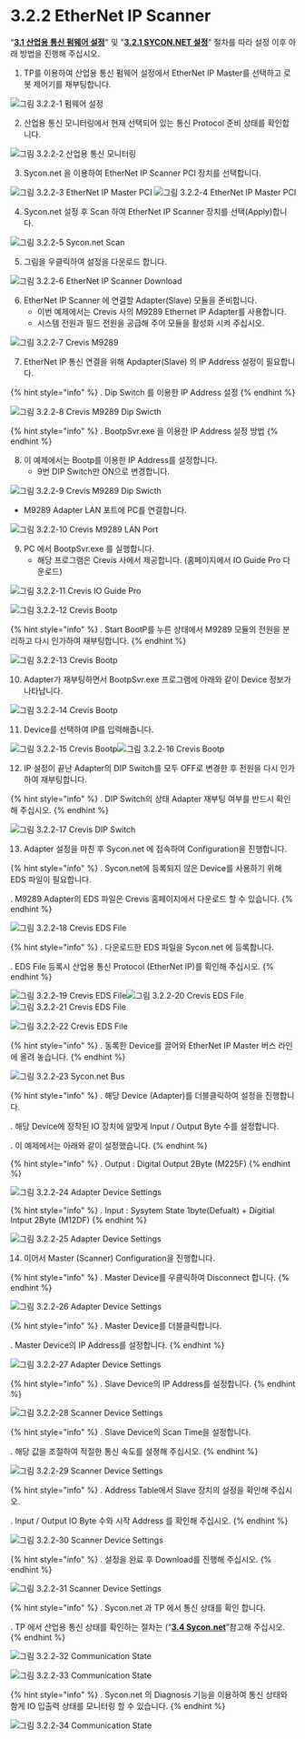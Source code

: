 ﻿# 3.2.2 EtherNet IP Scanner

“[**3.1 산업용 통신 펌웨어 설정**](../../3-settings-industrial-communication/3-1-firmware.md)" 및 "[**3.2.1 SYCON.NET 설정**](../../3-settings-industrial-communication/3-2-settings-master-protocol/3-2-1-Settings-SYCON.md)" 절차를 따라 설정 이후 아래 방법을 진행해 주십시오.


1. TP를 이용하여 산업용 통신 펌웨어 설정에서 EtherNet IP Master를 선택하고 로봇 제어기를 재부팅합니다.

![그림 3.2.2-1 펌웨어 설정](<../../_assets/image_3.2.2-1.png>) 

2. 산업용 통신 모니터링에서 현재 선택되어 있는 통신 Protocol 준비 상태를 확인합니다.

![그림 3.2.2-2 산업용 통신 모니터링](<../../_assets/image_3.2.2-2.png>) 

3. Sycon.net 을 이용하여 EtherNet IP Scanner PCI 장치를 선택합니다.

![그림 3.2.2-3 EtherNet IP Master PCI](<../../_assets/image_3.2.2-3.png>)
![그림 3.2.2-4 EtherNet IP Master PCI](<../../_assets/image_3.2.2-4.png>) 

4. Sycon.net 설정 후 Scan 하여 EtherNet IP Scanner 장치를 선택(Apply)합니다.

![그림 3.2.2-5 Sycon.net Scan](<../../_assets/image_3.2.2-5.png>) 

5. 그림을 우클릭하여 설정을 다운로드 합니다.

![그림 3.2.2-6 EtherNet IP Scanner Download](<../../_assets/image_3.2.2-6.png>) 

6. EtherNet IP Scanner 에 연결할 Adapter(Slave) 모듈을 준비합니다.
   * 이번 예제에서는 Crevis 사의 M9289 Ethernet IP Adapter를 사용합니다.
   * 시스템 전원과 필드 전원을 공급해 주어 모듈을 활성화 시켜 주십시오.

![그림 3.2.2-7 Crevis M9289](<../../_assets/image_3.2.2-7.png>) 

7. EtherNet IP 통신 연결을 위해 Apdapter(Slave) 의 IP Address 설정이 필요합니다.

{% hint style="info" %}
\.      Dip Switch 를 이용한 IP Address 설정
{% endhint %}

![그림 3.2.2-8 Crevis M9289 Dip Swicth](<../../_assets/image_3.2.2-8.png>) 

{% hint style="info" %}
\.      BootpSvr.exe 을 이용한 IP Address 설정 방법
{% endhint %}

8. 이 예제에서는 Bootp를 이용한 IP Address를 설정합니다.
   * 9번 DIP Switch만 ON으로 변경합니다.

![그림 3.2.2-9 Crevis M9289 Dip Swicth](<../../_assets/image_3.2.2-9.png>)

   * M9289 Adapter LAN 포트에 PC를 연결합니다.

![그림 3.2.2-10 Crevis M9289 LAN Port](<../../_assets/image_3.2.2-10.png>)

9. PC 에서 BootpSvr.exe 를 실행합니다.
   * 해당 프로그램은 Crevis 사에서 제공합니다. (홈페이지에서 IO Guide Pro 다운로드)

![그림 3.2.2-11 Crevis IO Guide Pro](<../../_assets/image_3.2.2-11.png>)

![그림 3.2.2-12 Crevis Bootp](<../../_assets/image_3.2.2-12.png>)

{% hint style="info" %}
\.      Start BootP를 누른 상태에서 M9289 모듈의 전원을 분리하고 다시 인가하여 재부팅합니다.
{% endhint %}

![그림 3.2.2-13 Crevis Bootp](<../../_assets/image_3.2.2-13.png>)

10. Adapter가 재부팅하면서 BootpSvr.exe 프로그램에 아래와 같이 Device 정보가 나타납니다.

![그림 3.2.2-14 Crevis Bootp](<../../_assets/image_3.2.2-14.png>)

11. Device를 선택하여 IP를 입력해줍니다.

![그림 3.2.2-15 Crevis Bootp](<../../_assets/image_3.2.2-15.png>)![그림 3.2.2-16 Crevis Bootp](<../../_assets/image_3.2.2-16.png>)

12. IP 설정이 끝난 Adapter의 DIP Switch를 모두 OFF로 변경한 후 전원을 다시 인가하여 재부팅합니다.

{% hint style="info" %}
\.      DIP Switch의 상태 Adapter 재부팅 여부를 반드시 확인해 주십시오.
{% endhint %}

![그림 3.2.2-17 Crevis DIP Switch](<../../_assets/image_3.2.2-17.png>)

13. Adapter 설정을 마친 후 Sycon.net 에 접속하여 Configuration을 진행합니다.

{% hint style="info" %}
\.      Sycon.net에 등록되지 않은 Device를 사용하기 위해 EDS 파일이 필요합니다.

\.      M9289 Adapter의 EDS 파일은 Crevis 홈페이지에서 다운로드 할 수 있습니다.
{% endhint %}

![그림 3.2.2-18 Crevis EDS File](<../../_assets/image_3.2.2-18.png>)

{% hint style="info" %}
\.      다운로드한 EDS 파일을 Sycon.net 에 등록합니다.

\.      EDS File 등록시 산업용 통신 Protocol (EtherNet IP)를 확인해 주십시오.
{% endhint %}

![그림 3.2.2-19 Crevis EDS File](<../../_assets/image_3.2.2-19.png>)![그림 3.2.2-20 Crevis EDS File](<../../_assets/image_3.2.2-20.png>)
![그림 3.2.2-21 Crevis EDS File](<../../_assets/image_3.2.2-21.png>)

![그림 3.2.2-22 Crevis EDS File](<../../_assets/image_3.2.2-22.png>)

{% hint style="info" %}
\.      동록한 Device를 끌어와 EtherNet IP Master 버스 라인에 올려 놓습니다.
{% endhint %}

![그림 3.2.2-23 Sycon.net Bus](<../../_assets/image_3.2.2-23.png>)

{% hint style="info" %}
\.      해당 Device (Adapter)를 더블클릭하여 설정을 진행합니다.

\.      해당 Device에 장착된 IO 장치에 알맞게 Input / Output Byte 수를 설정합니다.

\.      이 예제에서는 아래와 같이 설정했습니다.
{% endhint %}

{% hint style="info" %}
\.        Output : Digital Output 2Byte (M225F)
{% endhint %}

![그림 3.2.2-24 Adapter Device Settings](<../../_assets/image_3.2.2-24.png>)

{% hint style="info" %}
\.        Input : Sysytem State 1byte(Defualt) + Digitial Intput 2Byte (M12DF)
{% endhint %}

![그림 3.2.2-25 Adapter Device Settings](<../../_assets/image_3.2.2-25.png>)

14. 이어서 Master (Scanner) Configuration을 진행합니다.
    

{% hint style="info" %}
\.        Master Device를 우클릭하여 Disconnect 합니다.
{% endhint %}

![그림 3.2.2-26 Adapter Device Settings](<../../_assets/image_3.2.2-26.png>)

{% hint style="info" %}
\.        Master Device를 더블클릭합니다.

\.        Master Device의 IP Address를 설정합니다. 
{% endhint %}

![그림 3.2.2-27 Adapter Device Settings](<../../_assets/image_3.2.2-27.png>)

{% hint style="info" %}
\.        Slave Device의 IP Address를 설정합니다. 
{% endhint %}

![그림 3.2.2-28 Scanner Device Settings](<../../_assets/image_3.2.2-28.png>)

{% hint style="info" %}
\.        Slave Device의 Scan Time을 설정합니다. 

\.        해당 값을 조절하여 적절한 통신 속도를 설정해 주십시오.
{% endhint %}

![그림 3.2.2-29 Scanner Device Settings](<../../_assets/image_3.2.2-29.png>)

{% hint style="info" %}
\.        Address Table에서 Slave 장치의 설정을 확인해 주십시오.

\.        Input / Output IO Byte 수와 시작 Address 를 확인해 주십시오.
{% endhint %}

![그림 3.2.2-30 Scanner Device Settings](<../../_assets/image_3.2.2-30.png>)

{% hint style="info" %}
\.        설정을 완료 후 Download를 진행해 주십시오.
{% endhint %}

![그림 3.2.2-31 Scanner Device Settings](<../../_assets/image_3.2.2-31.png>)

{% hint style="info" %}
\.        Sycon.net 과 TP 에서 통신 상태를 확인 합니다.

\.        TP 에서 산업용 통신 상태를 확인하는 절차는 (“[**3.4 Sycon.net**](../../3-settings-industrial-communication/3-4-monitoring-industrial-communication.md)”참고해 주십시오.
{% endhint %}

![그림 3.2.2-32 Communication State](<../../_assets/image_3.2.2-32.png>)

![그림 3.2.2-33 Communication State](<../../_assets/image_3.2.2-33.png>)


{% hint style="info" %}
\.        Sycon.net 의 Diagnosis 기능을 이용하여 통신 상태와 함게 IO 입출력 상태를 모니터링 할 수 있습니다.
{% endhint %}

![그림 3.2.2-34 Communication State](<../../_assets/image_3.2.2-34.png>)